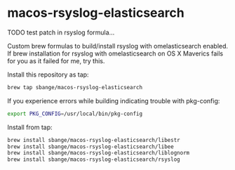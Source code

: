 macos-rsyslog-elasticsearch
===========================

TODO test patch in rsyslog formula...

Custom brew formulas to build/install rsyslog with omelasticsearch enabled. If brew installation for rsyslog with omelasticsearch on OS X Maverics fails for you as it failed for me, try this.

Install this repository as tap:
```bash
brew tap sbange/macos-rsyslog-elasticsearch
```

If you experience errors while building indicating trouble with pkg-config:
```bash
export PKG_CONFIG=/usr/local/bin/pkg-config
```

Install from tap:
```bash
brew install sbange/macos-rsyslog-elasticsearch/libestr
brew install sbange/macos-rsyslog-elasticsearch/libee
brew install sbange/macos-rsyslog-elasticsearch/liblognorm
brew install sbange/macos-rsyslog-elasticsearch/rsyslog
```
